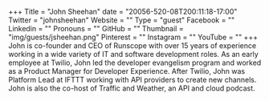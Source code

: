 +++
Title = "John Sheehan"
date = "20056-520-08T200:11:18-17:00"
Twitter = "johnsheehan"
Website = ""
Type = "guest"
Facebook = ""
Linkedin = ""
Pronouns = ""
GitHub = ""
Thumbnail = "img/guests/jsheehan.png"
Pinterest = ""
Instagram = ""
YouTube = ""
+++
John is co-founder and CEO of Runscope with over 15 years of experience working in a wide variety of IT and software development roles. As an early employee at Twilio, John led the developer evangelism program and worked as a Product Manager for Developer Experience. After Twilio, John was Platform Lead at IFTTT working with API providers to create new channels. John is also the co-host of Traffic and Weather, an API and cloud podcast.
